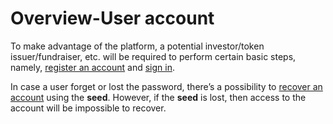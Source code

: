 # Overview-User account

To make advantage of the platform, a potential investor/token issuer/fundraiser, etc. will be required to perform certain basic steps, namely, [register an account](registration.md) and [sign in](sign-in-sign-out.md).

In case a user forget or lost the password, there’s a possibility to [recover an account](account-recovery.md) using the **seed**. However, if the **seed** is lost, then access to the account will be impossible to recover.



